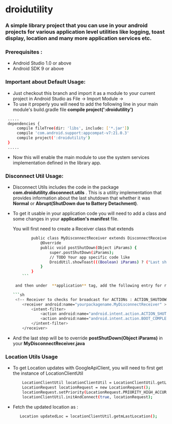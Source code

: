 # droidutility

### A simple library project that you can use in your android projects for various application level utilities like logging, toast display, location and many more application services etc.

### Prerequisites :
- Android Studio 1.0 or above
- Android SDK 9 or above

### Important about Default Usage:
- Just checkout this branch and import it as a module to your current project in Android Studio as 
    File -> Import Module -> <path to the root of this branch>
- To use it properly you will need to add the following line in your main module's build.gradle file
    **compile project(':droidutility')**
```sh
 .....
 dependencies {
     compile fileTree(dir: 'libs', include: ['*.jar'])
     compile 'com.android.support:appcompat-v7:21.0.3'
     compile project(':droidutility')
 }
 .....
```
        
- Now this will enable the main module to use the system services implementation defined in the library app.

### Disconnect Util Usage:

- Disconnect Utils includes the code in the package **com.droidutility.disconnect.utils** . This is a utility implementation that provides information about the last shutdown that whether it was **Normal** or **Abrupt(ShutDown due to Battery Detachment)**.
- To get it usable in your application code you will need to add a class and some changes in your **application's manifest** file.
    
     You will first need to create a Receiver class that extends
    
    ```sh
            public class MyDisconnectReceiver extends DisconnectReceiver {
                @Override
                public void postShutDown(Object iParams) {
                    super.postShutDown(iParams);
                    // TODO Your app specific code like 
                    DroidUtil.showToast(((Boolean) iParams) ? ("Last shutdown was abrupt.") : ("Last shutdown was normal."));
                }
            }
        ```
    
     and then under  **application** tag, add the following entry for receiver

    ```sh
     <!-- Receiver to checks for broadcast for ACTIONs : ACTION_SHUTDOWN and ACTION_BOOT_COMPLETED -->
        <receiver android:name="yourpackagename.MyDisconnectReceiver" >
            <intent-filter>
                <action android:name="android.intent.action.ACTION_SHUTDOWN" />
                <action android:name="android.intent.action.BOOT_COMPLETED" />
            </intent-filter>
        </receiver>
    ```
- And the last step will be to override **postShutDown(Object iParams)** in your  **MyDisconnectReceiver.java**


### Location Utils Usage
- To get Location updates with GoogleApiClient, you will need to first get the instance of LocationClientUtil
    ```sh
        LocationClientUtil locationClientUtil = LocationClientUtil.getLocationUtils();
        LocationRequest locationRequest = new LocationRequest();
        locationRequest.setPriority(LocationRequest.PRIORITY_HIGH_ACCURACY);
        locationClientUtil.initAndConnect(true, locationRequest);
    ```
    
- Fetch the updated location as :
    ```sh
       Location updatedLoc = locationClientUtil.getmLastLocation();
    ```
